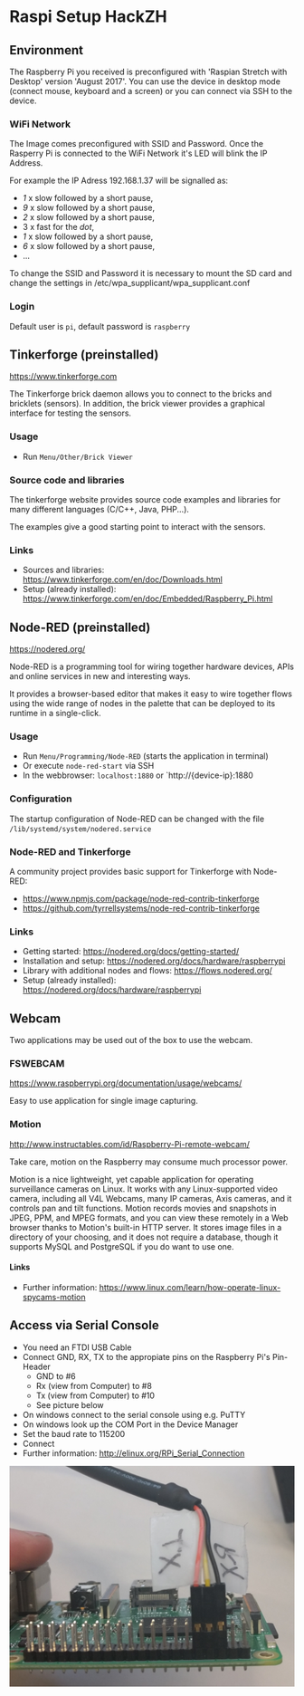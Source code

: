 #   Raspi Setup HackZH

##  Environment
The Raspberry Pi you received is preconfigured with 'Raspian Stretch with Desktop' version 'August 2017'.
You can use the device in desktop mode (connect mouse, keyboard and a screen) or 
you can connect via SSH to the device.

### WiFi Network
The Image comes preconfigured with SSID and Password. Once the Rasperry Pi is connected to the WiFi Network it's LED will blink the IP Address.

For example the IP Adress 192.168.1.37 will be signalled as:
- *1* x slow followed by a short pause, 
- *9* x slow followed by a short pause,
- *2* x slow followed by a short pause, 
- 3 x fast for the *dot*,
- *1* x slow followed by a short pause,
- *6* x slow followed by a short pause,
- ...

To change the SSID and Password it is necessary to mount the SD card and change the settings in /etc/wpa_supplicant/wpa_supplicant.conf

### Login
Default user is `pi`, default password is `raspberry`

##  Tinkerforge (preinstalled)
https://www.tinkerforge.com

The Tinkerforge brick daemon allows you to connect to the bricks and bricklets (sensors).
In addition, the brick viewer provides a graphical interface for testing the sensors.

### Usage
- Run `Menu/Other/Brick Viewer`

### Source code and libraries
The tinkerforge website provides source code examples and libraries for
many different languages (C/C++, Java, PHP...).

The examples give a good starting point to interact with the sensors.

### Links
- Sources and libraries: https://www.tinkerforge.com/en/doc/Downloads.html
- Setup (already installed): https://www.tinkerforge.com/en/doc/Embedded/Raspberry_Pi.html

##  Node-RED (preinstalled)
https://nodered.org/

Node-RED is a programming tool for wiring together hardware devices,
APIs and online services in new and interesting ways.

It provides a browser-based editor that makes it easy to wire together flows
using the wide range of nodes in the palette that can be deployed to its runtime in a single-click.

### Usage
- Run `Menu/Programming/Node-RED` (starts the application in terminal)
- Or execute `node-red-start` via SSH
- In the webbrowser: `localhost:1880` or `http://{device-ip}:1880

### Configuration
The startup configuration of Node-RED can be changed with the file `/lib/systemd/system/nodered.service`

### Node-RED and Tinkerforge
A community project provides basic support for Tinkerforge with Node-RED:
- https://www.npmjs.com/package/node-red-contrib-tinkerforge
- https://github.com/tyrrellsystems/node-red-contrib-tinkerforge

### Links
- Getting started: https://nodered.org/docs/getting-started/
- Installation and setup: https://nodered.org/docs/hardware/raspberrypi
- Library with additional nodes and flows: https://flows.nodered.org/
- Setup (already installed): https://nodered.org/docs/hardware/raspberrypi

##  Webcam
Two applications may be used out of the box to use the webcam.

### FSWEBCAM
https://www.raspberrypi.org/documentation/usage/webcams/

Easy to use application for single image capturing.

### Motion
http://www.instructables.com/id/Raspberry-Pi-remote-webcam/

Take care, motion on the Raspberry may consume much processor power.

Motion is a nice lightweight, yet capable application for operating surveillance cameras on Linux. It works with any Linux-supported video camera, including all V4L Webcams, many IP cameras, Axis cameras, and it controls pan and tilt functions. Motion records movies and snapshots in JPEG, PPM, and MPEG formats, and you can view these remotely in a Web browser thanks to Motion's built-in HTTP server. It stores image files in a directory of your choosing, and it does not require a database, though it supports MySQL and PostgreSQL if you do want to use one.

####  Links
- Further information: https://www.linux.com/learn/how-operate-linux-spycams-motion

## Access via Serial Console
- You need an FTDI USB Cable
- Connect GND, RX, TX to the appropiate pins on the Raspberry Pi's Pin-Header
  - GND to #6
  - Rx (view from Computer) to #8
  - Tx (view from Computer) to #10
  - See picture below
- On windows connect to the serial console using e.g. PuTTY
- On windows look up the COM Port in the Device Manager
- Set the baud rate to 115200
- Connect
- Further information: http://elinux.org/RPi_Serial_Connection

![Serial Connection](serial_connection_setup.jpg)
